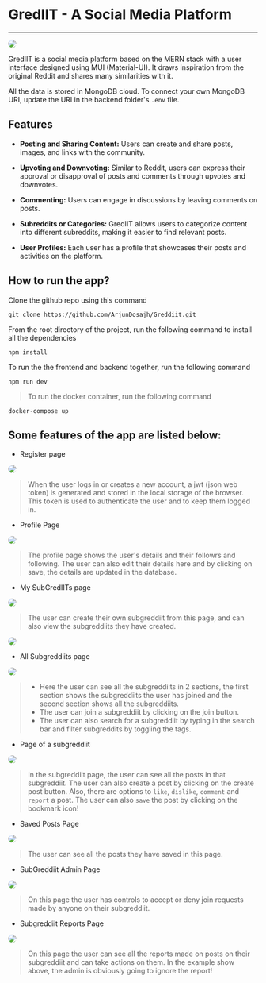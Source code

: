# GredIIT - A Social Media Platform

---

<img src="./READMEassets/loginPage.png" style="border-radius:10px" />

GredIIT is a social media platform based on the MERN stack with a user interface designed using MUI (Material-UI). It draws inspiration from the original Reddit and shares many similarities with it.

All the data is stored in MongoDB cloud. To connect your own MongoDB URI, update the URI in the backend folder's `.env` file.

## Features

- **Posting and Sharing Content:** Users can create and share posts, images, and links with the community.

- **Upvoting and Downvoting:** Similar to Reddit, users can express their approval or disapproval of posts and comments through upvotes and downvotes.

- **Commenting:** Users can engage in discussions by leaving comments on posts.

- **Subreddits or Categories:** GredIIT allows users to categorize content into different subreddits, making it easier to find relevant posts.

- **User Profiles:** Each user has a profile that showcases their posts and activities on the platform.


## How to run the app?

Clone the github repo using this command
```
git clone https://github.com/ArjunDosajh/Greddiit.git
```

From the root directory of the project, run the following command to install all the dependencies
```
npm install
```

To run the the frontend and backend together, run the following command
```
npm run dev
```

> To run the docker container, run the following command
```
docker-compose up
```

## Some features of the app are listed below:
* Register page

<img src="./READMEassets/registerPage.png" style="border-radius:10px" />

> When the user logs in or creates a new account, a jwt (json web token) is generated and stored in the local storage of the browser. This token is used to authenticate the user and to keep them logged in.

* Profile Page

<img src="./READMEassets/profilePage.png" style="border-radius:10px" />

> The profile page shows the user's details and their followrs and following. The user can also edit their details here and by clicking on save, the details are updated in the database.

* My SubGredIITs page

<img src="./READMEassets/createSubgreddiitPage.png" style="border-radius:10px" />

> The user can create their own subgreddiit from this page, and can also view the subgreddiits they have created.

<img src="./READMEassets/mySubgreddiitsPage.png" style="border-radius:10px" />

* All Subgreddiits page

<img src="./READMEassets/allSubgreddiitsPage.png" style="border-radius:10px" />

> * Here the user can see all the subgreddiits in 2 sections, the first section shows the subgreddiits the user has joined and the second section shows all the subgreddiits.
> * The user can join a subgreddiit by clicking on the join button.
> * The user can also search for a subgreddiit by typing in the search bar and filter subgreddits by toggling the tags.

* Page of a subgreddiit

<img src="./READMEassets/subgreddiitPage.png" style="border-radius:10px" />

> In the subgreddiit page, the user can see all the posts in that subgreddiit. The user can also create a post by clicking on the create post button. Also, there are options to `like`, `dislike`, `comment` and `report` a post. The user can also `save` the post by clicking on the bookmark icon!

* Saved Posts Page

<img src="./READMEassets/savedPostsPage.png" style="border-radius:10px" />

> The user can see all the posts they have saved in this page.

* SubGreddiit Admin Page

<img src="./READMEassets/subgreddiitAdminPage.png" style="border-radius:10px" />

> On this page the user has controls to accept or deny join requests made by anyone on their subgreddiit.

* Subgreddiit Reports Page

<img src="./READMEassets/subgreddiitReportsPage.png" style="border-radius:10px" />

> On this page the user can see all the reports made on posts on their subgreddiit and can take actions on them. In the example show above, the admin is obviously going to ignore the report!


